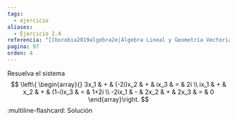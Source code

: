 ```yaml
---
tags:
  - ejercicio
aliases:
  - Ejercicio 2.4
referencia: "[[borobia2019algebra2e|Álgebra Lineal y Geometría Vectorial (2a ed)]]"
pagina: 97
orden: 4
---
```

Resuelva el sistema
$$
\left\{
\begin{array}{}
3x_1 & + & (-2i)x_2 & + & ix_3 & = & 2i \\
ix_1 & + & x_2 & + & (1-i)x_3 & = & 1+2i \\
-2ix_1 & - & 2x_2 & + & 2x_3 & = & 0
\end{array}\right.
$$
:multiline-flashcard:
Solución
